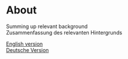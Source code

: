 # About
Summing up relevant background  
Zusammenfassung des relevanten Hintergrunds

<!-- [English version](About%20Me.md)   -->
[English version](https://timsdesigns.github.io/)  
[Deutsche Version](https://timsdesigns.github.io/About/About%20Me%20DE)